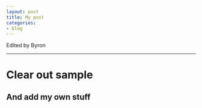 ```yaml
---
layout: post
title: My post
categories:
- blog
---
```


Edited by Byron

---

# Clear out sample

## And add my own stuff
